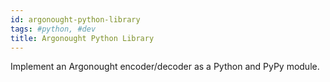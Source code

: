 ```yaml
---
id: argonought-python-library
tags: #python, #dev
title: Argonought Python Library
---
```


Implement an Argonought encoder/decoder as a Python and PyPy module.